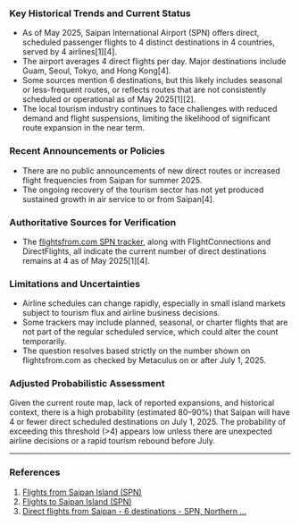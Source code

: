 ### Key Historical Trends and Current Status

- As of May 2025, Saipan International Airport (SPN) offers direct, scheduled passenger flights to 4 distinct destinations in 4 countries, served by 4 airlines[1][4].
- The airport averages 4 direct flights per day. Major destinations include Guam, Seoul, Tokyo, and Hong Kong[4].
- Some sources mention 6 destinations, but this likely includes seasonal or less-frequent routes, or reflects routes that are not consistently scheduled or operational as of May 2025[1][2].
- The local tourism industry continues to face challenges with reduced demand and flight suspensions, limiting the likelihood of significant route expansion in the near term.

### Recent Announcements or Policies

- There are no public announcements of new direct routes or increased flight frequencies from Saipan for summer 2025.
- The ongoing recovery of the tourism sector has not yet produced sustained growth in air service to or from Saipan[4].

### Authoritative Sources for Verification

- The [flightsfrom.com SPN tracker](https://www.flightsfrom.com/SPN), along with FlightConnections and DirectFlights, all indicate the current number of direct destinations remains at 4 as of May 2025[1][4].

### Limitations and Uncertainties

- Airline schedules can change rapidly, especially in small island markets subject to tourism flux and airline business decisions.
- Some trackers may include planned, seasonal, or charter flights that are not part of the regular scheduled service, which could alter the count temporarily.
- The question resolves based strictly on the number shown on flightsfrom.com as checked by Metaculus on or after July 1, 2025.

### Adjusted Probabilistic Assessment

Given the current route map, lack of reported expansions, and historical context, there is a high probability (estimated 80–90%) that Saipan will have 4 or fewer direct scheduled destinations on July 1, 2025. The probability of exceeding this threshold (>4) appears low unless there are unexpected airline decisions or a rapid tourism rebound before July.

---

### References

1. [Flights from Saipan Island (SPN)](https://www.flightconnections.com/flights-from-saipan-island-spn)
2. [Flights to Saipan Island (SPN)](https://www.flightconnections.com/flights-to-saipan-island-spn)
4. [Direct flights from Saipan - 6 destinations - SPN, Northern ...](https://www.directflights.com/SPN)